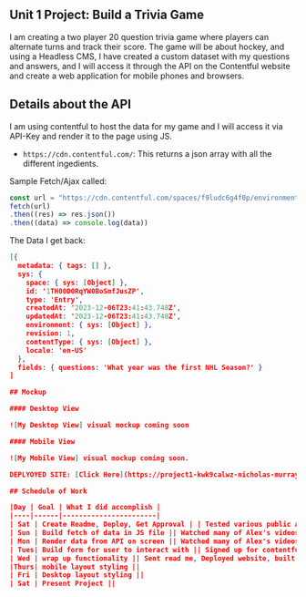 ##  Unit 1 Project: Build a Trivia Game

I am creating a two player 20 question trivia game where players can alternate turns and track their score. The game will be about hockey, and using a Headless CMS, I have created a custom dataset with my questions and answers, and I will access it through the API on the Contentful website and create a web application for mobile phones and browsers.

## Details about the API

I am using contentful to host the data for my game and I will access it via API-Key and render it to the page using JS.

- `https://cdn.contentful.com/`: This returns a json array with all the different ingedients.

Sample Fetch/Ajax called:

```js
const url = "https://cdn.contentful.com/spaces/f9ludc6g4f0p/environments/master/entries/1TH00D0RqYW0BoSmfJusZP?access_token=zvuk1r8PGmzjJxJn6UqY-NhSv2uaYbM4aPj46yiJGQI"
fetch(url)
.then((res) => res.json())
.then((data) => console.log(data))
```

The Data I get back:
```json
[{
  metadata: { tags: [] },
  sys: {
    space: { sys: [Object] },
    id: '1TH00D0RqYW0BoSmfJusZP',
    type: 'Entry',
    createdAt: '2023-12-06T23:41:43.748Z',
    updatedAt: '2023-12-06T23:41:43.748Z',
    environment: { sys: [Object] },
    revision: 1,
    contentType: { sys: [Object] },
    locale: 'en-US'
  },
  fields: { questions: 'What year was the first NHL Season?' }
]

## Mockup

#### Desktop View

![My Desktop View] visual mockup coming soon

#### Mobile View

![My Mobile View] visual mockup coming soon.

DEPLYOYED SITE: [Click Here](https://project1-kwk9calwz-nicholas-murrays-projects.vercel.app)

## Schedule of Work

|Day | Goal | What I did accomplish |
|----|------|-----------------------|
| Sat | Create Readme, Deploy, Get Approval | | Tested various public API's to no avail. 
| Sun | Build fetch of data in JS file || Watched many of Alex's videos and planned my project. 
| Mon | Render data from API on screen || Watched many of Alex's videos and planned my project. 
| Tues| Build form for user to interact with || Signed up for contentful and wrote my trivia questions.
| Wed | wrap up functionality || Sent read me, Deployed website, built a fetch of data and rendered it in node and the brower. Building interactive form now.
|Thurs| mobile layout styling ||
| Fri | Desktop layout styling ||
| Sat | Present Project ||